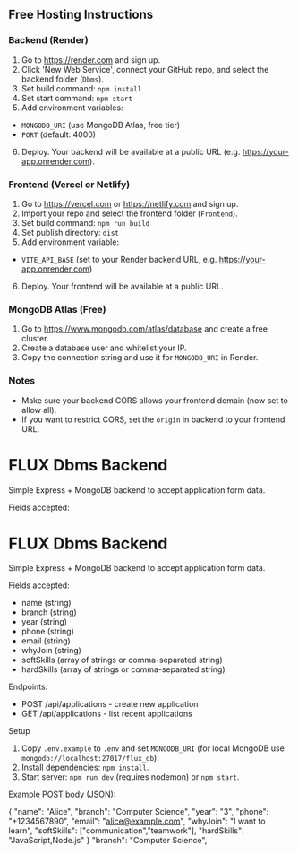 ## Free Hosting Instructions

### Backend (Render)
1. Go to https://render.com and sign up.
2. Click 'New Web Service', connect your GitHub repo, and select the backend folder (`Dbms`).
3. Set build command: `npm install`
4. Set start command: `npm start`
5. Add environment variables:
  - `MONGODB_URI` (use MongoDB Atlas, free tier)
  - `PORT` (default: 4000)
6. Deploy. Your backend will be available at a public URL (e.g. https://your-app.onrender.com).

### Frontend (Vercel or Netlify)
1. Go to https://vercel.com or https://netlify.com and sign up.
2. Import your repo and select the frontend folder (`Frontend`).
3. Set build command: `npm run build`
4. Set publish directory: `dist`
5. Add environment variable:
  - `VITE_API_BASE` (set to your Render backend URL, e.g. https://your-app.onrender.com)
6. Deploy. Your frontend will be available at a public URL.

### MongoDB Atlas (Free)
1. Go to https://www.mongodb.com/atlas/database and create a free cluster.
2. Create a database user and whitelist your IP.
3. Copy the connection string and use it for `MONGODB_URI` in Render.

### Notes
- Make sure your backend CORS allows your frontend domain (now set to allow all).
- If you want to restrict CORS, set the `origin` in backend to your frontend URL.
# FLUX Dbms Backend

Simple Express + MongoDB backend to accept application form data.

Fields accepted:
# FLUX Dbms Backend

Simple Express + MongoDB backend to accept application form data.

Fields accepted:
- name (string)
- branch (string)
- year (string)
- phone (string)
- email (string)
- whyJoin (string)
- softSkills (array of strings or comma-separated string)
- hardSkills (array of strings or comma-separated string)

Endpoints:
- POST /api/applications  - create new application
- GET  /api/applications  - list recent applications

Setup

1. Copy `.env.example` to `.env` and set `MONGODB_URI` (for local MongoDB use `mongodb://localhost:27017/flux_db`).
2. Install dependencies: `npm install`.
3. Start server: `npm run dev` (requires nodemon) or `npm start`.

Example POST body (JSON):

{
  "name": "Alice",
  "branch": "Computer Science",
  "year": "3",
  "phone": "+1234567890",
  "email": "alice@example.com",
  "whyJoin": "I want to learn",
  "softSkills": ["communication","teamwork"],
  "hardSkills": "JavaScript,Node.js"
}
  "branch": "Computer Science",
